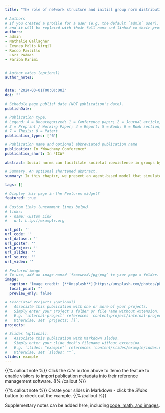```yaml
---
title: "The role of network structure and initial group norm distributions in norm conflict"

# Authors
# If you created a profile for a user (e.g. the default `admin` user), write the username (folder name) here 
# and it will be replaced with their full name and linked to their profile.
authors:
- admin
- Nathalie Gallagher
- Zeynep Melis Kirgil 
- Rocco Paolillo
- Lars Padmos
- Fariba Karimi


# Author notes (optional)
author_notes:


date: "2020-03-01T00:00:00Z"
doi: ""

# Schedule page publish date (NOT publication's date).
publishDate: 

# Publication type.
# Legend: 0 = Uncategorized; 1 = Conference paper; 2 = Journal article;
# 3 = Preprint / Working Paper; 4 = Report; 5 = Book; 6 = Book section;
# 7 = Thesis; 8 = Patent
publication_types: ["6"]

# Publication name and optional abbreviated publication name.
publication: In *Wowchemy Conference*
publication_short: In *ICW*

abstract: Social norms can facilitate societal coexistence in groups by providing an implicitly shared set of expectations and behavioral guidelines. However, different social groups can hold different norms, and lacking an overarching normative consensus can lead to conflict within and between groups. In this chapter, we present an agent-based model that simulates the adoption of norms in two interacting groups. We explore this phenomenon while varying relative group sizes and homophily/heterophily (two features of network structure), and initial group norm distributions. Agents update their norm according to an adapted version of Granovetter's threshold model, using a uniform distribution of thresholds. We study the impact of network structure and initial norm distributions on the process of achieving normative consensus and the resulting potential for intragroup and intergroup conflict. Our results show that norm change is most likely when norms are strongly tied to group membership. Groups end up with the most similar norm distributions when networks are heterophilic, with small to middling minority groups. High homophilic networks show high potential intergroup conflict and low potential intragroup conflict, while the opposite pattern emerges for high heterophilic networks.

# Summary. An optional shortened abstract.
summary: In this chapter, we present an agent-based model that simulates the adoption of norms in two interacting groups. We explore this phenomenon while varying relative group sizes and homophily/heterophily (two features of network structure), and initial group norm distributions. Agents update their norm according to an adapted version of Granovetter's threshold model, using a uniform distribution of thresholds.

tags: []

# Display this page in the Featured widget?
featured: true

# Custom links (uncomment lines below)
# links:
# - name: Custom Link
#   url: http://example.org

url_pdf: ''
url_code: ''
url_dataset: ''
url_poster: ''
url_project: ''
url_slides: ''
url_source: ''
url_video: ''

# Featured image
# To use, add an image named `featured.jpg/png` to your page's folder. 
image:
  caption: 'Image credit: [**Unsplash**](https://unsplash.com/photos/pLCdAaMFLTE)'
  focal_point: ""
  preview_only: false

# Associated Projects (optional).
#   Associate this publication with one or more of your projects.
#   Simply enter your project's folder or file name without extension.
#   E.g. `internal-project` references `content/project/internal-project/index.md`.
#   Otherwise, set `projects: []`.
projects:

# Slides (optional).
#   Associate this publication with Markdown slides.
#   Simply enter your slide deck's filename without extension.
#   E.g. `slides: "example"` references `content/slides/example/index.md`.
#   Otherwise, set `slides: ""`.
slides: example
---
```


{{% callout note %}}
Click the *Cite* button above to demo the feature to enable visitors to import publication metadata into their reference management software.
{{% /callout %}}

{{% callout note %}}
Create your slides in Markdown - click the *Slides* button to check out the example.
{{% /callout %}}

Supplementary notes can be added here, including [code, math, and images](https://wowchemy.com/docs/writing-markdown-latex/).
